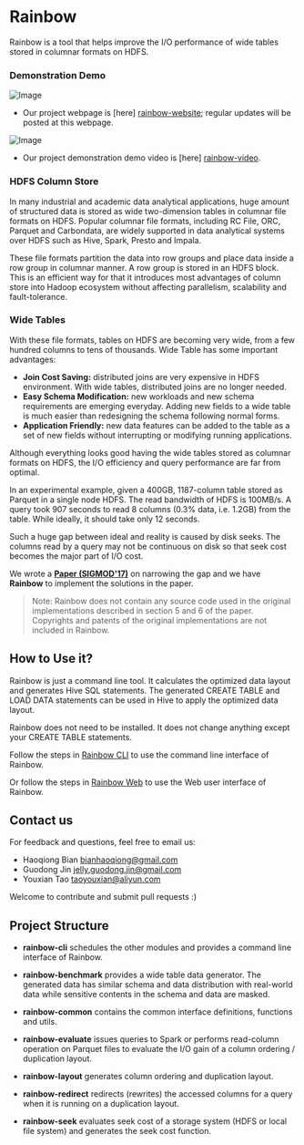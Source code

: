 # Rainbow

Rainbow is a tool that helps improve the I/O performance of wide tables stored in columnar formats on HDFS.

### Demonstration Demo
![Image](https://github.com/dbiir/rainbow/blob/master/docs/resources/images/rainbow-website.png)
- Our project webpage is [here] [rainbow-website](https://dbiir.github.io/rainbow/); regular updates will be posted at this webpage.

![Image](https://github.com/dbiir/rainbow/blob/master/docs/resources/images/video.png)
- Our project demonstration demo video is [here] [rainbow-video](https://www.youtube.com/embed/6qaJBPZiHSA).

### HDFS Column Store
In many industrial and academic data analytical applications, huge amount of structured data is stored as wide two-dimension tables in columnar file formats on HDFS.
Popular columnar file formats, including RC File, ORC, Parquet and Carbondata, are widely supported in data analytical
systems over HDFS such as Hive, Spark, Presto and Impala.

These file formats partition the data into row groups and place data inside
a row group in columnar manner. A row group is stored in an HDFS block. This is an efficient
way for that it introduces most advantages of column store into Hadoop ecosystem
without affecting parallelism, scalability and fault-tolerance.

### Wide Tables
With these file formats, tables on HDFS are becoming very wide, from a few hundred columns to tens of thousands.
Wide Table has some important advantages:
- **Join Cost Saving:** distributed joins are very expensive in HDFS environment. With wide tables, distributed joins are no longer needed.
- **Easy Schema Modification:** new workloads and new schema requirements are emerging everyday. Adding new fields to a wide table is much easier than redesigning the schema following normal forms.
- **Application Friendly:** new data features can be added to the table as a set of new fields without interrupting or modifying running applications.

Although everything looks good having the wide tables stored as columnar formats on HDFS, the I/O efficiency and query
performance are far from optimal.

In an experimental example, given a 400GB, 1187-column table stored as Parquet in a single node HDFS. The read bandwidth of HDFS is 100MB/s. A query took 907 seconds to read 8 columns (0.3% data, i.e. 1.2GB)
from the table. While ideally, it should take only 12 seconds.

Such a huge gap between ideal and reality is caused by disk seeks. The columns read by a query may not be continuous on disk so that seek cost becomes the major part of I/O cost.

We wrote a **[Paper (SIGMOD'17)](http://dl.acm.org/citation.cfm?id=3035930)** on narrowing the gap and we have **Rainbow** to implement the solutions in
the paper.

>
> Note: Rainbow does not contain any source code used in the original implementations described in section 5 and 6 of the paper.
> Copyrights and patents of the original implementations are not included in Rainbow.
>

## How to Use it?

Rainbow is just a command line tool. It calculates the optimized data layout and generates Hive
SQL statements. The generated CREATE TABLE and LOAD DATA statements can be used in Hive to apply the optimized data layout.

Rainbow does not need to be installed. It does not change anything except your CREATE TABLE statements.

Follow the steps in [Rainbow CLI](https://github.com/dbiir/rainbow/blob/master/rainbow-cli/README.md) to use the command line interface of Rainbow.

Or follow the steps in [Rainbow Web](https://github.com/dbiir/rainbow/blob/master/rainbow-web/README.md) to use the Web user interface of Rainbow.

## Contact us
For feedback and questions, feel free to email us:
* Haoqiong Bian bianhaoqiong@gmail.com
* Guodong Jin jelly.guodong.jin@gmail.com
* Youxian Tao taoyouxian@aliyun.com

Welcome to contribute and submit pull requests :)

## Project Structure
* **rainbow-cli**
  schedules the other modules and provides a command line interface of Rainbow.

* **rainbow-benchmark**
  provides a wide table data generator. The generated data has similar schema and data distribution with real-world data while sensitive contents in the schema and data are masked.

* **rainbow-common**
  contains the common interface definitions, functions and utils.

* **rainbow-evaluate**
  issues queries to Spark or performs read-column operation on Parquet files to evaluate the I/O gain of a column ordering / duplication layout.

* **rainbow-layout**
  generates column ordering and duplication layout.

* **rainbow-redirect**
  redirects (rewrites) the accessed columns for a query when it is running on a duplication layout.

* **rainbow-seek**
  evaluates seek cost of a storage system (HDFS or local file system) and generates the seek cost function.

